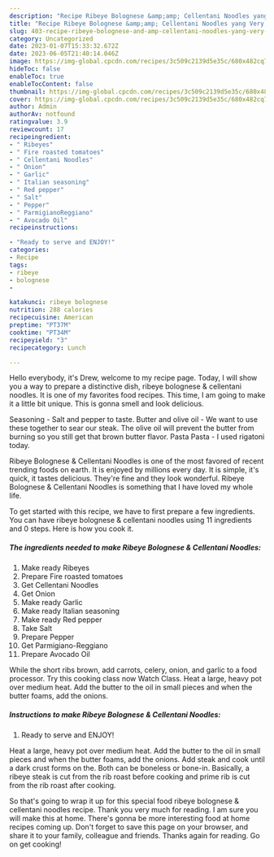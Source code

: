 ```yaml
---
description: "Recipe Ribeye Bolognese &amp;amp; Cellentani Noodles yang Very Delicious}"
title: "Recipe Ribeye Bolognese &amp;amp; Cellentani Noodles yang Very Delicious}"
slug: 403-recipe-ribeye-bolognese-and-amp-cellentani-noodles-yang-very-delicious
category: Uncategorized
date: 2023-01-07T15:33:32.672Z
date: 2023-06-05T21:40:14.046Z
image: https://img-global.cpcdn.com/recipes/3c509c2139d5e35c/680x482cq70/ribeye-bolognese-cellentani-noodles-recipe-main-photo.jpg
hideToc: false
enableToc: true
enableTocContent: false
thumbnail: https://img-global.cpcdn.com/recipes/3c509c2139d5e35c/680x482cq70/ribeye-bolognese-cellentani-noodles-recipe-main-photo.jpg
cover: https://img-global.cpcdn.com/recipes/3c509c2139d5e35c/680x482cq70/ribeye-bolognese-cellentani-noodles-recipe-main-photo.jpg
author: Admin
authorAv: notfound
ratingvalue: 3.9
reviewcount: 17
recipeingredient:
- " Ribeyes"
- " Fire roasted tomatoes"
- " Cellentani Noodles"
- " Onion"
- " Garlic"
- " Italian seasoning"
- " Red pepper"
- " Salt"
- " Pepper"
- " ParmigianoReggiano"
- " Avocado Oil"
recipeinstructions:

- "Ready to serve and ENJOY!"
categories:
- Recipe
tags:
- ribeye
- bolognese
- 

katakunci: ribeye bolognese  
nutrition: 288 calories
recipecuisine: American
preptime: "PT37M"
cooktime: "PT34M"
recipeyield: "3"
recipecategory: Lunch

---
```



Hello everybody, it's Drew, welcome to my recipe page. Today, I will show you a way to prepare a distinctive dish, ribeye bolognese &amp; cellentani noodles. It is one of my favorites food recipes. This time, I am going to make it a little bit unique. This is gonna smell and look delicious.

Seasoning - Salt and pepper to taste. Butter and olive oil - We want to use these together to sear our steak. The olive oil will prevent the butter from burning so you still get that brown butter flavor. Pasta Pasta - I used rigatoni today.

Ribeye Bolognese &amp; Cellentani Noodles is one of the most favored of recent trending foods on earth. It is enjoyed by millions every day. It is simple, it's quick, it tastes delicious. They're fine and they look wonderful. Ribeye Bolognese &amp; Cellentani Noodles is something that I have loved my whole life.


To get started with this recipe, we have to first prepare a few ingredients. You can have ribeye bolognese &amp; cellentani noodles using 11 ingredients and 0 steps. Here is how you cook it.

<!--inarticleads1-->

##### The ingredients needed to make Ribeye Bolognese &amp; Cellentani Noodles:

1. Make ready  Ribeyes
1. Prepare  Fire roasted tomatoes
1. Get  Cellentani Noodles
1. Get  Onion
1. Make ready  Garlic
1. Make ready  Italian seasoning
1. Make ready  Red pepper
1. Take  Salt
1. Prepare  Pepper
1. Get  Parmigiano-Reggiano
1. Prepare  Avocado Oil


While the short ribs brown, add carrots, celery, onion, and garlic to a food processor. Try this cooking class now Watch Class. Heat a large, heavy pot over medium heat. Add the butter to the oil in small pieces and when the butter foams, add the onions. 

<!--inarticleads2-->

##### Instructions to make Ribeye Bolognese &amp; Cellentani Noodles:


1. Ready to serve and ENJOY!

Heat a large, heavy pot over medium heat. Add the butter to the oil in small pieces and when the butter foams, add the onions. Add steak and cook until a dark crust forms on the. Both can be boneless or bone-in. Basically, a ribeye steak is cut from the rib roast before cooking and prime rib is cut from the rib roast after cooking. 

So that's going to wrap it up for this special food ribeye bolognese &amp; cellentani noodles recipe. Thank you very much for reading. I am sure you will make this at home. There's gonna be more interesting food at home recipes coming up. Don't forget to save this page on your browser, and share it to your family, colleague and friends. Thanks again for reading. Go on get cooking!
